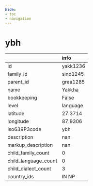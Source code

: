 ```yaml
---
hide:
- toc
- navigation
---
```

# ybh
|                      | info     |
|:---------------------|:---------|
| id                   | yakk1236 |
| family_id            | sino1245 |
| parent_id            | grea1285 |
| name                 | Yakkha   |
| bookkeeping          | False    |
| level                | language |
| latitude             | 27.3714  |
| longitude            | 87.9306  |
| iso639P3code         | ybh      |
| description          | nan      |
| markup_description   | nan      |
| child_family_count   | 0        |
| child_language_count | 0        |
| child_dialect_count  | 3        |
| country_ids          | IN NP    |